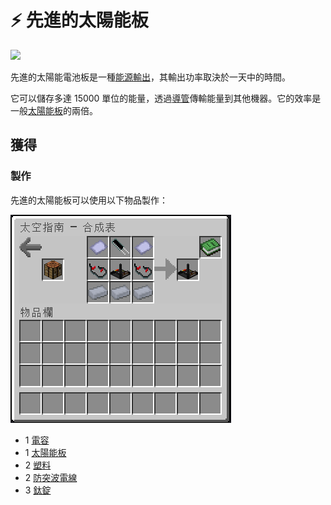 # ⚡ 先進的太陽能板



![](https://camo.githubusercontent.com/2bc8fa2012053ee5ecd02483ecc1d0d878bc4262ee3c511277b5b278a1d3d037/68747470733a2f2f692e696d6775722e636f6d2f7555646f3049652e706e67)

先進的太陽能電池板是一種[能源輸出](../space/energy-systems.md)，其輸出功率取決於一天中的時間。

它可以儲存多達 15000 單位的能量，透過[導管](Conduit.md)傳輸能量到其他機器。它的效率是一般[太陽能板](Solar-Panel.md)的兩倍。

## 獲得

### 製作

先進的太陽能板可以使用以下物品製作：

![](<../.gitbook/assets/image (221) (1) (1) (1) (1) (1).png>)

* 1 [電容](Capacitor.md)
* 1 [太陽能板](Solar-Panel.md)
* 2 [塑料](Plastic.md)
* 2 [防突波電線](Surge-Proof-Wire.md)
* 3 [鈦錠](titanium-ingot.md)
